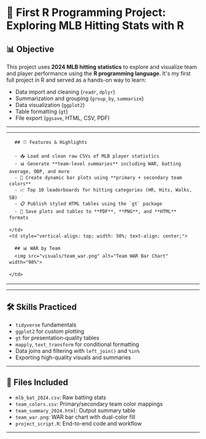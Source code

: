 # 🧢 First R Programming Project: Exploring MLB Hitting Stats with R

## 📊 Objective

This project uses **2024 MLB hitting statistics** to explore and visualize team and player performance using the **R programming language**. It's my first full project in R and served as a hands-on way to learn:

- Data import and cleaning (`readr`, `dplyr`)
- Summarization and grouping (`group_by`, `summarize`)
- Data visualization (`ggplot2`)
- Table formatting (`gt`)
- File export (`ggsave`, HTML, CSV, PDF)

---

<table>
  <tr>
    <td style="vertical-align: top; width: 50%;">

      ## ⚾️ Features & Highlights

      - 📥 Load and clean raw CSVs of MLB player statistics  
      - 📊 Generate **team-level summaries** including WAR, batting average, OBP, and more  
      - 🎨 Create dynamic bar plots using **primary + secondary team colors**  
      - 📈 Top 10 leaderboards for hitting categories (HR, Hits, Walks, SB)  
      - 📋 Publish styled HTML tables using the `gt` package  
      - 📁 Save plots and tables to **PDF**, **PNG**, and **HTML** formats

    </td>
    <td style="vertical-align: top; width: 50%; text-align: center;">

      ## 📊 WAR by Team  
      <img src="visuals/team_war.png" alt="Team WAR Bar Chart" width="90%">

    </td>
  </tr>
</table>


---

## 🛠️ Skills Practiced

- `tidyverse` fundamentals  
- `ggplot2` for custom plotting  
- `gt` for presentation-quality tables  
- `mapply`, `text_transform` for conditional formatting  
- Data joins and filtering with `left_join()` and `%in%`  
- Exporting high-quality visuals and summaries  

---

## 📁 Files Included

- `mlb_bat_2024.csv`: Raw batting stats  
- `team_colors.csv`: Primary/secondary team color mappings  
- `team_summary_2024.html`: Output summary table  
- `team_war.png`: WAR bar chart with dual-color fill  
- `project_script.R`: End-to-end code and workflow  

---

